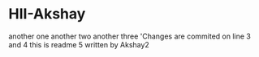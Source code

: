 # HII-Akshay
another one
another two 
another three 'Changes are commited on line 3 and 4
this is readme 5 written by Akshay2

